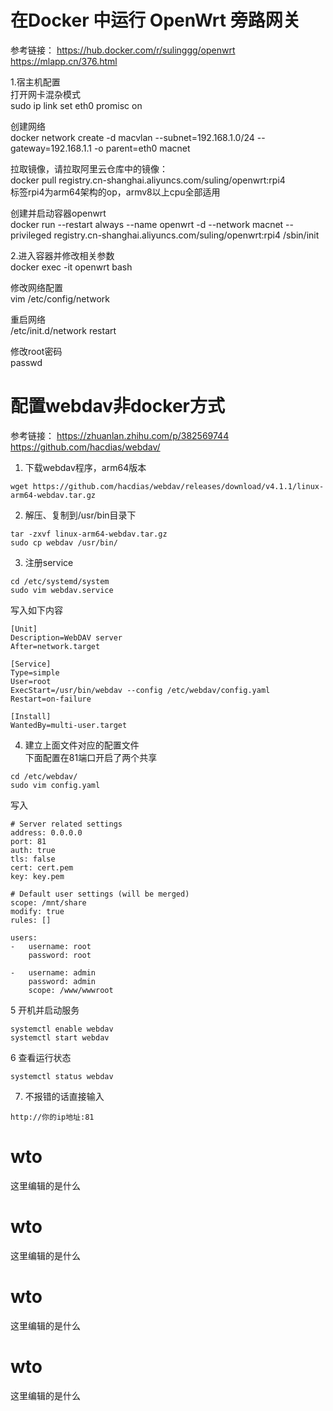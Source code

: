 # 在Docker 中运行 OpenWrt 旁路网关

参考链接：
https://hub.docker.com/r/sulinggg/openwrt
https://mlapp.cn/376.html

1.宿主机配置\
打开网卡混杂模式\
sudo ip link set eth0 promisc on

创建网络\
docker network create -d macvlan --subnet=192.168.1.0/24 --gateway=192.168.1.1 -o parent=eth0 macnet

拉取镜像，请拉取阿里云仓库中的镜像：\
docker pull registry.cn-shanghai.aliyuncs.com/suling/openwrt:rpi4\
标签rpi4为arm64架构的op，armv8以上cpu全部适用

创建并启动容器openwrt\
docker run --restart always --name openwrt -d --network macnet --privileged registry.cn-shanghai.aliyuncs.com/suling/openwrt:rpi4 /sbin/init

2.进入容器并修改相关参数\
docker exec -it openwrt bash

修改网络配置\
vim /etc/config/network

重启网络\
/etc/init.d/network restart

修改root密码\
passwd



# 配置webdav非docker方式
参考链接：
https://zhuanlan.zhihu.com/p/382569744
https://github.com/hacdias/webdav/

1. 下载webdav程序，arm64版本
```
wget https://github.com/hacdias/webdav/releases/download/v4.1.1/linux-arm64-webdav.tar.gz
```

2. 解压、复制到/usr/bin目录下
```
tar -zxvf linux-arm64-webdav.tar.gz
sudo cp webdav /usr/bin/
```

3. 注册service
```
cd /etc/systemd/system
sudo vim webdav.service
```
写入如下内容
```
[Unit]
Description=WebDAV server
After=network.target

[Service]
Type=simple
User=root
ExecStart=/usr/bin/webdav --config /etc/webdav/config.yaml
Restart=on-failure

[Install]
WantedBy=multi-user.target
```

4. 建立上面文件对应的配置文件\
下面配置在81端口开启了两个共享
```
cd /etc/webdav/
sudo vim config.yaml
```
写入
```
# Server related settings
address: 0.0.0.0 
port: 81
auth: true 
tls: false 
cert: cert.pem 
key: key.pem

# Default user settings (will be merged)
scope: /mnt/share 
modify: true 
rules: []
 
users:
-   username: root
    password: root

-   username: admin
    password: admin
    scope: /www/wwwroot
```

5 开机并启动服务
```
systemctl enable webdav
systemctl start webdav
```
6 查看运行状态
```
systemctl status webdav
```

7. 不报错的话直接输入
```
http://你的ip地址:81
```




# wto
这里编辑的是什么


# wto
这里编辑的是什么


# wto
这里编辑的是什么

# wto
这里编辑的是什么

